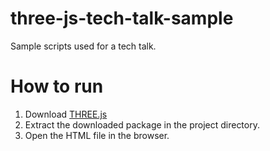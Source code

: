 # three-js-tech-talk-sample
Sample scripts used for a tech talk.

# How to run
1. Download [THREE.js](https://threejs.org)
2. Extract the downloaded package in the project directory.
3. Open the HTML file in the browser.
